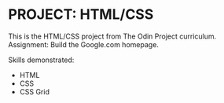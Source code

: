PROJECT: HTML/CSS
=============

This is the HTML/CSS project from The Odin Project curriculum.
Assignment: Build the Google.com homepage.

Skills demonstrated: 
- HTML
- CSS
- CSS Grid